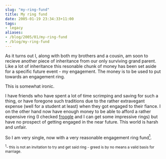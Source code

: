 ```yaml
---
slug: "my-ring-fund"
title: My ring fund
date: 2005-01-19 23:34:33+11:00
tags:
- legacy
aliases:
- /blog/2005/01/my-ring-fund
- /blog/my-ring-fund
---
```


As it turns out I, along with both my brothers and a cousin, am soon to recieve another piece of inheritance from our only surviving grand parent. Like a lot of inheritance this resonable chunk of money has been set aside for a specific future event - my engagement. The money is to be used to put towards an engagement ring.

This is somewhat ironic.

I have friends who have spent a lot of time scrimping and saving for such a thing, or have foregone such traditions due to the rather extravegant expense (well for a student at least) when they got engaged to their fiance. I on the other hand now have enough money to be able to afford a rather expensive ring (I checked <a href="http://froogle.google.com">froogle</a> and I can get some impressive rings) but have no prospect of getting engaged in the near future. This world is harsh and unfair.

So I am very single, now with a very reasonable engagement ring fund<a href="#ringfoot1"><sup>1</sup></a>.

<small><a name="ringfoot1"><sup>1</sup></a>- this is not an invitation to try and get said ring - greed is by no means a valid basis for marriage.</small>
